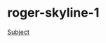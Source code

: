 # roger-skyline-1
<a href="https://github.com/good88fella/roger-skyline-1/blob/master/roger-skyline-1.5.en.pdf">Subject</a>
